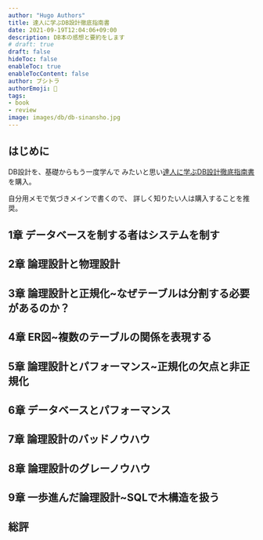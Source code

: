 ```yaml
---
author: "Hugo Authors"
title: 達人に学ぶDB設計徹底指南書
date: 2021-09-19T12:04:06+09:00
description: DB本の感想と要約をします
# draft: true
draft: false
hideToc: false
enableToc: true
enableTocContent: false
author: ブシトラ
authorEmoji: 🐯
tags:
- book
- review
image: images/db/db-sinansho.jpg
---
```


## はじめに

DB設計を、基礎からもう一度学んで
みたいと思い[達人に学ぶDB設計徹底指南書](https://amzn.to/2XDtXxM)を購入。

自分用メモで気づきメインで書くので、
詳しく知りたい人は購入することを推奨。

## 1章 データベースを制する者はシステムを制す
## 2章 論理設計と物理設計
## 3章 論理設計と正規化~なぜテーブルは分割する必要があるのか？
## 4章 ER図~複数のテーブルの関係を表現する
## 5章 論理設計とパフォーマンス~正規化の欠点と非正規化
## 6章 データベースとパフォーマンス
## 7章 論理設計のバッドノウハウ
## 8章 論理設計のグレーノウハウ
## 9章 一歩進んだ論理設計~SQLで木構造を扱う
## 総評

